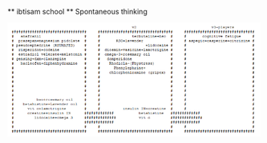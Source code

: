 ** ibtisam school **
Spontaneous thinking  

![alt text](./removed_substance_from_old_versions.png "Hover Text")